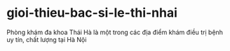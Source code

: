 # gioi-thieu-bac-si-le-thi-nhai
Phòng khám đa khoa Thái Hà là một trong các địa điểm khám điều trị bệnh uy tín, chất lượng tại Hà Nội
